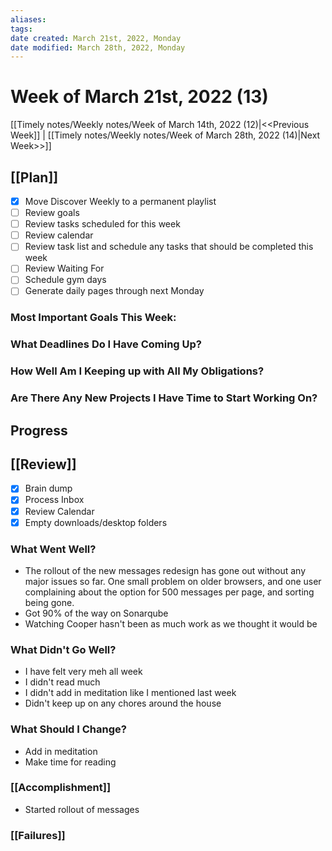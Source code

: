 ```yaml
---
aliases: 
tags: 
date created: March 21st, 2022, Monday
date modified: March 28th, 2022, Monday
---
```


# Week of March 21st, 2022 (13)

[[Timely notes/Weekly notes/Week of March 14th, 2022 (12)|<<Previous Week]] | [[Timely notes/Weekly notes/Week of March 28th, 2022 (14)|Next Week>>]]

## [[Plan]]

- [x] Move Discover Weekly to a permanent playlist
- [ ] Review goals
- [ ] Review tasks scheduled for this week
- [ ] Review calendar
- [ ] Review task list and schedule any tasks that should be completed this week
- [ ] Review Waiting For
- [ ] Schedule gym days
- [ ] Generate daily pages through next Monday

### Most Important Goals This Week:

### What Deadlines Do I Have Coming Up?

### How Well Am I Keeping up with All My Obligations?

### Are There Any New Projects I Have Time to Start Working On?

## Progress

## [[Review]]

- [x] Brain dump
- [x] Process Inbox
- [x] Review Calendar
- [x] Empty downloads/desktop folders

### What Went Well?

- The rollout of the new messages redesign has gone out without any major issues so far. One small problem on older browsers, and one user complaining about the option for 500 messages per page, and sorting being gone.
- Got 90% of the way on Sonarqube
- Watching Cooper hasn't been as much work as we thought it would be

### What Didn't Go Well?

- I have felt very meh all week
- I didn't read much
- I didn't add in meditation like I mentioned last week
- Didn't keep up on any chores around the house

### What Should I Change?

- Add in meditation
- Make time for reading

### [[Accomplishment]]

- Started rollout of messages

### [[Failures]]
